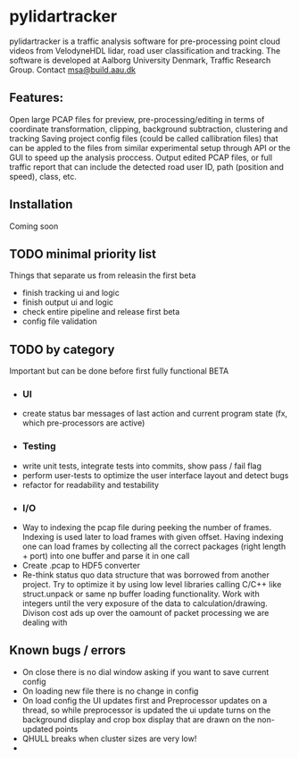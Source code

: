 # pylidartracker
pylidartracker is a traffic analysis software for pre-processing point cloud videos from VelodyneHDL lidar, road user classification and tracking. The software is developed at Aalborg University Denmark, Traffic Research Group.
Contact msa@build.aau.dk

## Features:
Open large PCAP files for preview, pre-processing/editing in terms of coordinate transformation, clipping, background subtraction, clustering and tracking
Saving project config files (could be called callibration files) that can be appled to the files from similar experimental setup through API or the GUI to speed up the analysis proccess. Output edited PCAP files, or full traffic report that can include the detected road user ID, path (position and speed), class, etc. 

## Installation
Coming soon

## TODO minimal priority list
Things that separate us from releasin the first beta
* finish tracking ui and logic
* finish output ui and logic
* check entire pipeline and release first beta
* config file validation

## TODO by category
Important but can be done before first fully functional BETA
* ### UI
+ create status bar messages of last action and current program state (fx, which pre-processors are active)
* ### Testing
+ write unit tests, integrate tests into commits, show pass / fail flag
+ perform user-tests to optimize the user interface layout and detect bugs
+ refactor for readability and testability
* ### I/O
+ Way to indexing the pcap file during peeking the number of frames. Indexing is used later to load frames with given offset. Having indexing one can load frames by collecting all the correct packages (right length + port) into one buffer and parse it in one call
+ Create .pcap to HDF5 converter
+ Re-think status quo data structure that was borrowed from another project. Try to optimize it by using low level libraries calling C/C++ like struct.unpack or same np buffer loading functionality. Work with integers until the very exposure of the data to calculation/drawing. Divison cost ads up over the oamount of packet processing we are dealing with

## Known bugs / errors
* On close there is no dial window asking if you want to save current config
* On loading new file there is no change in config
* On load config the UI updates first and Preprocessor updates on a thread, so while preprocessor is updated the ui update turns on the background display and crop box display that are drawn on the non-updated points
* QHULL breaks when cluster sizes are very low!
* 

